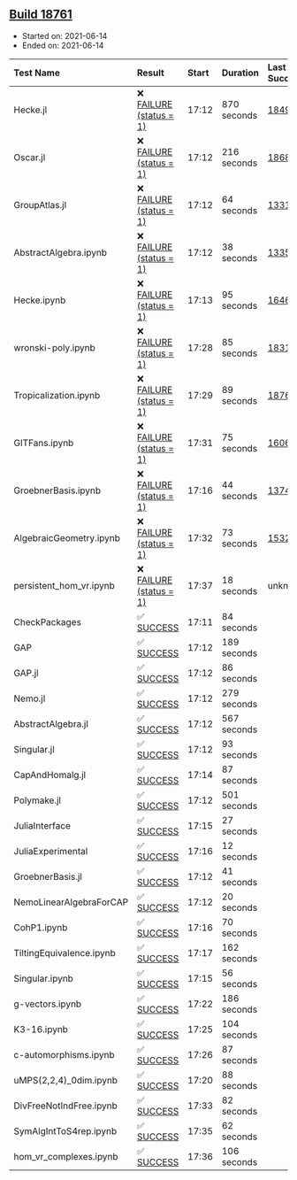 ## [Build 18761](https://oscarci.mathematik.uni-kl.de/job/oscar/18761/)

* Started on: 2021-06-14
* Ended on: 2021-06-14

| Test Name    | Result | Start | Duration | Last Success | First Failure |
|:-------------|:-------|:------|:---------|:-------------|:--------------|
| Hecke.jl | ❌ [FAILURE (status = 1)](https://oscarci.mathematik.uni-kl.de/job/oscar/18761/artifact/logs/build-18761/Hecke.jl.log) | 17:12 | 870 seconds | [18490](https://oscarci.mathematik.uni-kl.de/job/oscar/18490/) | [18491](https://oscarci.mathematik.uni-kl.de/job/oscar/18491/) |
| Oscar.jl | ❌ [FAILURE (status = 1)](https://oscarci.mathematik.uni-kl.de/job/oscar/18761/artifact/logs/build-18761/Oscar.jl.log) | 17:12 | 216 seconds | [18684](https://oscarci.mathematik.uni-kl.de/job/oscar/18684/) | [18685](https://oscarci.mathematik.uni-kl.de/job/oscar/18685/) |
| GroupAtlas.jl | ❌ [FAILURE (status = 1)](https://oscarci.mathematik.uni-kl.de/job/oscar/18761/artifact/logs/build-18761/GroupAtlas.jl.log) | 17:12 | 64 seconds | [13311](https://oscarci.mathematik.uni-kl.de/job/oscar/13311/) | [13312](https://oscarci.mathematik.uni-kl.de/job/oscar/13312/) |
| AbstractAlgebra.ipynb | ❌ [FAILURE (status = 1)](https://oscarci.mathematik.uni-kl.de/job/oscar/18761/artifact/logs/build-18761/AbstractAlgebra.ipynb.log) | 17:12 | 38 seconds | [13355](https://oscarci.mathematik.uni-kl.de/job/oscar/13355/) | [13356](https://oscarci.mathematik.uni-kl.de/job/oscar/13356/) |
| Hecke.ipynb | ❌ [FAILURE (status = 1)](https://oscarci.mathematik.uni-kl.de/job/oscar/18761/artifact/logs/build-18761/Hecke.ipynb.log) | 17:13 | 95 seconds | [16463](https://oscarci.mathematik.uni-kl.de/job/oscar/16463/) | [16464](https://oscarci.mathematik.uni-kl.de/job/oscar/16464/) |
| wronski-poly.ipynb | ❌ [FAILURE (status = 1)](https://oscarci.mathematik.uni-kl.de/job/oscar/18761/artifact/logs/build-18761/wronski-poly.ipynb.log) | 17:28 | 85 seconds | [18314](https://oscarci.mathematik.uni-kl.de/job/oscar/18314/) | [18315](https://oscarci.mathematik.uni-kl.de/job/oscar/18315/) |
| Tropicalization.ipynb | ❌ [FAILURE (status = 1)](https://oscarci.mathematik.uni-kl.de/job/oscar/18761/artifact/logs/build-18761/Tropicalization.ipynb.log) | 17:29 | 89 seconds | [18760](https://oscarci.mathematik.uni-kl.de/job/oscar/18760/) | [18761](https://oscarci.mathematik.uni-kl.de/job/oscar/18761/) |
| GITFans.ipynb | ❌ [FAILURE (status = 1)](https://oscarci.mathematik.uni-kl.de/job/oscar/18761/artifact/logs/build-18761/GITFans.ipynb.log) | 17:31 | 75 seconds | [16068](https://oscarci.mathematik.uni-kl.de/job/oscar/16068/) | [16069](https://oscarci.mathematik.uni-kl.de/job/oscar/16069/) |
| GroebnerBasis.ipynb | ❌ [FAILURE (status = 1)](https://oscarci.mathematik.uni-kl.de/job/oscar/18761/artifact/logs/build-18761/GroebnerBasis.ipynb.log) | 17:16 | 44 seconds | [13748](https://oscarci.mathematik.uni-kl.de/job/oscar/13748/) | [13749](https://oscarci.mathematik.uni-kl.de/job/oscar/13749/) |
| AlgebraicGeometry.ipynb | ❌ [FAILURE (status = 1)](https://oscarci.mathematik.uni-kl.de/job/oscar/18761/artifact/logs/build-18761/AlgebraicGeometry.ipynb.log) | 17:32 | 73 seconds | [15322](https://oscarci.mathematik.uni-kl.de/job/oscar/15322/) | [15323](https://oscarci.mathematik.uni-kl.de/job/oscar/15323/) |
| persistent_hom_vr.ipynb | ❌ [FAILURE (status = 1)](https://oscarci.mathematik.uni-kl.de/job/oscar/18761/artifact/logs/build-18761/persistent_hom_vr.ipynb.log) | 17:37 | 18 seconds | unknown | unknown |
| CheckPackages | ✅ [SUCCESS](https://oscarci.mathematik.uni-kl.de/job/oscar/18761/artifact/logs/build-18761/CheckPackages.log) | 17:11 | 84 seconds |  |  |
| GAP | ✅ [SUCCESS](https://oscarci.mathematik.uni-kl.de/job/oscar/18761/artifact/logs/build-18761/GAP.log) | 17:12 | 189 seconds |  |  |
| GAP.jl | ✅ [SUCCESS](https://oscarci.mathematik.uni-kl.de/job/oscar/18761/artifact/logs/build-18761/GAP.jl.log) | 17:12 | 86 seconds |  |  |
| Nemo.jl | ✅ [SUCCESS](https://oscarci.mathematik.uni-kl.de/job/oscar/18761/artifact/logs/build-18761/Nemo.jl.log) | 17:12 | 279 seconds |  |  |
| AbstractAlgebra.jl | ✅ [SUCCESS](https://oscarci.mathematik.uni-kl.de/job/oscar/18761/artifact/logs/build-18761/AbstractAlgebra.jl.log) | 17:12 | 567 seconds |  |  |
| Singular.jl | ✅ [SUCCESS](https://oscarci.mathematik.uni-kl.de/job/oscar/18761/artifact/logs/build-18761/Singular.jl.log) | 17:12 | 93 seconds |  |  |
| CapAndHomalg.jl | ✅ [SUCCESS](https://oscarci.mathematik.uni-kl.de/job/oscar/18761/artifact/logs/build-18761/CapAndHomalg.jl.log) | 17:14 | 87 seconds |  |  |
| Polymake.jl | ✅ [SUCCESS](https://oscarci.mathematik.uni-kl.de/job/oscar/18761/artifact/logs/build-18761/Polymake.jl.log) | 17:12 | 501 seconds |  |  |
| JuliaInterface | ✅ [SUCCESS](https://oscarci.mathematik.uni-kl.de/job/oscar/18761/artifact/logs/build-18761/JuliaInterface.log) | 17:15 | 27 seconds |  |  |
| JuliaExperimental | ✅ [SUCCESS](https://oscarci.mathematik.uni-kl.de/job/oscar/18761/artifact/logs/build-18761/JuliaExperimental.log) | 17:16 | 12 seconds |  |  |
| GroebnerBasis.jl | ✅ [SUCCESS](https://oscarci.mathematik.uni-kl.de/job/oscar/18761/artifact/logs/build-18761/GroebnerBasis.jl.log) | 17:12 | 41 seconds |  |  |
| NemoLinearAlgebraForCAP | ✅ [SUCCESS](https://oscarci.mathematik.uni-kl.de/job/oscar/18761/artifact/logs/build-18761/NemoLinearAlgebraForCAP.log) | 17:12 | 20 seconds |  |  |
| CohP1.ipynb | ✅ [SUCCESS](https://oscarci.mathematik.uni-kl.de/job/oscar/18761/artifact/logs/build-18761/CohP1.ipynb.log) | 17:16 | 70 seconds |  |  |
| TiltingEquivalence.ipynb | ✅ [SUCCESS](https://oscarci.mathematik.uni-kl.de/job/oscar/18761/artifact/logs/build-18761/TiltingEquivalence.ipynb.log) | 17:17 | 162 seconds |  |  |
| Singular.ipynb | ✅ [SUCCESS](https://oscarci.mathematik.uni-kl.de/job/oscar/18761/artifact/logs/build-18761/Singular.ipynb.log) | 17:15 | 56 seconds |  |  |
| g-vectors.ipynb | ✅ [SUCCESS](https://oscarci.mathematik.uni-kl.de/job/oscar/18761/artifact/logs/build-18761/g-vectors.ipynb.log) | 17:22 | 186 seconds |  |  |
| K3-16.ipynb | ✅ [SUCCESS](https://oscarci.mathematik.uni-kl.de/job/oscar/18761/artifact/logs/build-18761/K3-16.ipynb.log) | 17:25 | 104 seconds |  |  |
| c-automorphisms.ipynb | ✅ [SUCCESS](https://oscarci.mathematik.uni-kl.de/job/oscar/18761/artifact/logs/build-18761/c-automorphisms.ipynb.log) | 17:26 | 87 seconds |  |  |
| uMPS(2,2,4)_0dim.ipynb | ✅ [SUCCESS](https://oscarci.mathematik.uni-kl.de/job/oscar/18761/artifact/logs/build-18761/uMPS-2-2-4-_0dim.ipynb.log) | 17:20 | 88 seconds |  |  |
| DivFreeNotIndFree.ipynb | ✅ [SUCCESS](https://oscarci.mathematik.uni-kl.de/job/oscar/18761/artifact/logs/build-18761/DivFreeNotIndFree.ipynb.log) | 17:33 | 82 seconds |  |  |
| SymAlgIntToS4rep.ipynb | ✅ [SUCCESS](https://oscarci.mathematik.uni-kl.de/job/oscar/18761/artifact/logs/build-18761/SymAlgIntToS4rep.ipynb.log) | 17:35 | 62 seconds |  |  |
| hom_vr_complexes.ipynb | ✅ [SUCCESS](https://oscarci.mathematik.uni-kl.de/job/oscar/18761/artifact/logs/build-18761/hom_vr_complexes.ipynb.log) | 17:36 | 106 seconds |  |  |
